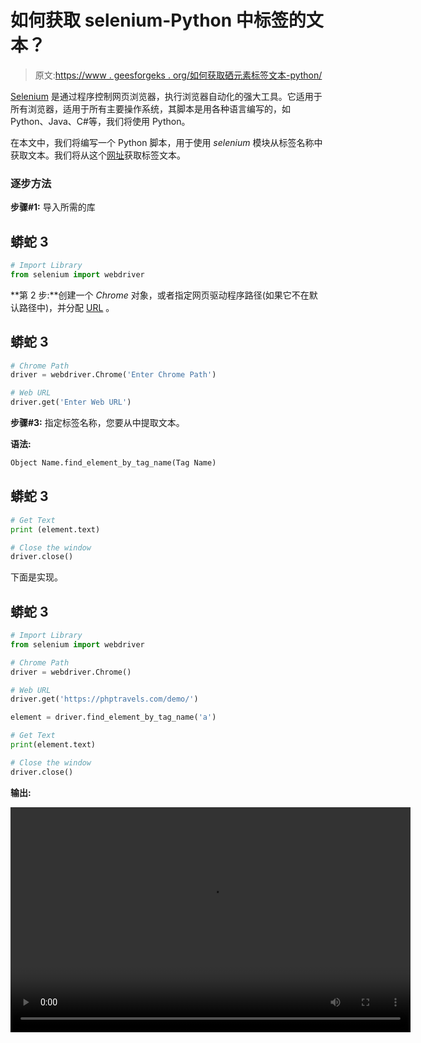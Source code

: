 # 如何获取 selenium-Python 中标签的文本？

> 原文:[https://www . geesforgeks . org/如何获取硒元素标签文本-python/](https://www.geeksforgeeks.org/how-to-get-text-of-a-tag-in-selenium-python/)

[Selenium](https://www.geeksforgeeks.org/selenium-python-tutorial/) 是通过程序控制网页浏览器，执行浏览器自动化的强大工具。它适用于所有浏览器，适用于所有主要操作系统，其脚本是用各种语言编写的，如 Python、Java、C#等，我们将使用 Python。

在本文中，我们将编写一个 Python 脚本，用于使用 *selenium* 模块从标签名称中获取文本。我们将从这个[网址](https://phptravels.com/demo/)获取标签文本。

### 逐步方法

**步骤#1:** 导入所需的库

## 蟒蛇 3

```py
# Import Library
from selenium import webdriver
```

**第 2 步:**创建一个 *Chrome* 对象，或者指定网页驱动程序路径(如果它不在默认路径中)，并分配 [URL](https://phptravels.com/demo/) 。

## 蟒蛇 3

```py
# Chrome Path
driver = webdriver.Chrome('Enter Chrome Path')

# Web URL
driver.get('Enter Web URL')
```

**步骤#3:** 指定标签名称，您要从中提取文本。

**语法:**

```py
Object Name.find_element_by_tag_name(Tag Name)
```

## 蟒蛇 3

```py
# Get Text
print (element.text)

# Close the window
driver.close()
```

下面是实现。

## 蟒蛇 3

```py
# Import Library
from selenium import webdriver

# Chrome Path
driver = webdriver.Chrome()

# Web URL
driver.get('https://phptravels.com/demo/')

element = driver.find_element_by_tag_name('a')

# Get Text
print(element.text)

# Close the window
driver.close()
```

**输出:**

<video class="wp-video-shortcode" id="video-540504-1" width="640" height="360" preload="metadata" controls=""><source type="video/mp4" src="https://media.geeksforgeeks.org/wp-content/uploads/20210109110451/FreeOnlineScreenRecorderProject16.mp4?_=1">[https://media.geeksforgeeks.org/wp-content/uploads/20210109110451/FreeOnlineScreenRecorderProject16.mp4](https://media.geeksforgeeks.org/wp-content/uploads/20210109110451/FreeOnlineScreenRecorderProject16.mp4)</video>